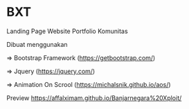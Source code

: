 # BXT
Landing Page Website Portfolio Komunitas


Dibuat menggunakan

=> Bootstrap Framework (https://getbootstrap.com/)

=> Jquery (https://jquery.com/)

=> Animation On Scrool (https://michalsnik.github.io/aos/)


Preview
https://affalximam.github.io/Banjarnegara%20Xploit/
